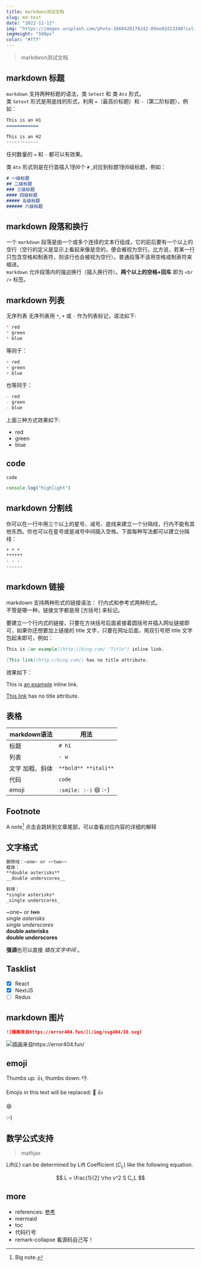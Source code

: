 ```yaml
---
title: markdwon测试文档
slug: md-test
date: "2022-11-13"
img: "https://images.unsplash.com/photo-1668428178242-09ee02d13340?ixlib=rb-4.0.3&ixid=MnwxMjA3fDB8MHxwaG90by1wYWdlfHx8fGVufDB8fHx8&auto=format&fit=crop&w=870&q=80"
imgHeight: "500px"
color: "#fff"
---
```


> markdwon测试文档

## markdown 标题
`markdown` 支持两种标题的语法，类 `Setext` 和 类 `Atx` 形式。  
类 `Setext` 形式是用底线的形式，利用 `=`（最高价标题）和 `-`（第二阶标题），例如：
```markdown
This is an H1
============

This is an H2
------------
```
任何数量的 `=` 和 `-` 都可以有效果。

类 `Atx` 形式则是在行首插入1到6个 `#` ,对应到标题1到6级标题，例如：
```markdown
# 一级标题
## 二级标题
### 三级标题
#### 四级标题
##### 五级标题
###### 六级标题
```

## markdown 段落和换行
一个 `markdown` 段落是由一个或多个连续的文本行组成，它的前后要有一个以上的空行（空行的定义是显示上看起来像是空的，便会被视为空行。比方说，若某一行只包含空格和制表符，则该行也会被视为空行）。普通段落不该用空格或制表符来缩进。  
`markdown` 允许段落内的强迫换行（插入换行符）。**两个以上的空格+回车** 即为 `<br />` 标签。  

## markdown 列表
无序列表
无序列表用 `*`, `+` 或 `-` 作为列表标记，语法如下:
```md
* red
* green
* blue
```
等同于：
```md
+ red
+ green
+ blue
```
也等同于：
```md
- red
- green
- blue
```
上面三种方式效果如下: 
- red
- green
- blue

## code

`code`

```js
console.log("highlight")
```
## markdown 分割线
你可以在一行中用三个以上的星号、减号、底线来建立一个分隔线，行内不能有其他东西。你也可以在星号或是减号中间插入空格。下面每种写法都可以建立分隔线：
```md
* * *
******
- - -
------
```
## markdown 链接
markdown 支持两种形式的链接语法： 行内式和参考式两种形式。  
不管是哪一种，链接文字都是用 [方括号] 来标记。  

要建立一个行内式的链接，只要在方块括号后面紧接着圆括号并插入网址链接即可，如果你还想要加上链接的 title 文字，只要在网址后面，用双引号把 title 文字包起来即可，例如：
```md
This is [an example](http://bing.com/ "Title") inline link.

[This link](http://bing.com/) has no title attribute.
```
效果如下：

This is [an example](http://bing.com/ "Title") inline link.

[This link](http://bing.com/) has no title attribute.

## 表格

|markdown语法|用法|
|---|---|
|标题|`# h1`|
|列表|`- w`|
|文字 加粗、斜体|`**bold** **itali**`|
|代码|`code`|
|emoji| `:smile: :-)` :smile: :-) |

## Footnote

A note[^footenote1] 点击会跳转到文章尾部，可以查看对应内容的详细的解释

[^footenote1]: Big note. 

## 文字格式

```md
删除线：~one~ or ~~two~~
粗体：
**double asterisks**
__double underscores__

斜体：
*single asterisks*
_single underscores_
```
~one~ or ~~two~~  
*single asterisks*  
_single underscores_  
**double asterisks**  
__double underscores__  

**强调**也可以直接 *插在文字中间* 。

## Tasklist

* [x] React
* [x] NextJS
* [ ] Redux

## markdown 图片

```md
![插画来自https://error404.fun/](/img/svg404/10.svg)
```

![插画来自https://error404.fun/](/img/svg404/10.svg)

## emoji

Thumbs up: :+1:, thumbs down: :-1:.

Emojis in this text will be replaced: :dog: :+1:

:smile:

:-)

## 数学公式支持

> mathjax

Lift($L$) can be determined by Lift Coefficient ($C_L$) like the following
equation.

$$
L = \frac{1}{2} \rho v^2 S C_L
$$


## more

- references: [参考](https://github.com/Xunnamius/unified-utils/tree/main/packages/remark-renumber-references)
- mermaid
- toc
- 代码行号
- remark-collapse 看源码自己写！
